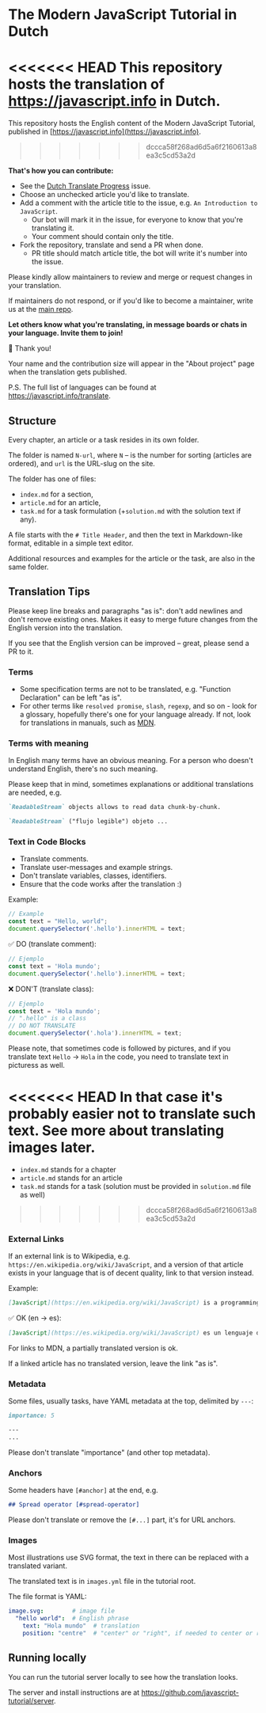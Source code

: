 # The Modern JavaScript Tutorial in Dutch

<<<<<<< HEAD
This repository hosts the translation of <https://javascript.info> in Dutch.
=======
This repository hosts the English content of the Modern JavaScript Tutorial, published in [https://javascript.info](https://javascript.info).
>>>>>>> dccca58f268ad6d5a6f2160613a8ea3c5cd53a2d


**That's how you can contribute:**

- See the [Dutch Translate Progress](https://github.com/javascript-tutorial/nl.javascript.info/issues/1) issue.
- Choose an unchecked article you'd like to translate.
- Add a comment with the article title to the issue, e.g. `An Introduction to JavaScript`.
    - Our bot will mark it in the issue, for everyone to know that you're translating it.
    - Your comment should contain only the title.
- Fork the repository, translate and send a PR when done.
    - PR title should match article title, the bot will write it's number into the issue.

Please kindly allow maintainers to review and merge or request changes in your translation.
   
If maintainers do not respond, or if you'd like to become a maintainer, write us at the [main repo](https://github.com/javascript-tutorial/en.javascript.info/issues/new).
    
**Let others know what you're translating, in message boards or chats in your language. Invite them to join!**

🎉 Thank you!

Your name and the contribution size will appear in the "About project" page when the translation gets published.

P.S. The full list of languages can be found at <https://javascript.info/translate>.

## Structure

Every chapter, an article or a task resides in its own folder.

The folder is named `N-url`, where `N` – is the number for sorting (articles are ordered), and `url` is the URL-slug on the site.

The folder has one of files:

- `index.md` for a section,
- `article.md` for an article,
- `task.md` for a task formulation (+`solution.md` with the solution text if any).

A file starts with the `# Title Header`, and then the text in Markdown-like format, editable in a simple text editor. 

Additional resources and examples for the article or the task, are also in the same folder.

## Translation Tips

Please keep line breaks and paragraphs "as is": don't add newlines and don't remove existing ones. Makes it easy to merge future changes from the English version into the translation. 

If you see that the English version can be improved – great, please send a PR to it.

### Terms

- Some specification terms are not to be translated, e.g. "Function Declaration" can be left "as is".
- For other terms like `resolved promise`, `slash`, `regexp`, and so on - look for a glossary, hopefully there's one for your language already. If not, look for translations in manuals, such as [MDN](https://developer.mozilla.org/en-US/).


### Terms with meaning

In English many terms have an obvious meaning. For a person who doesn't understand English, there's no such meaning.

Please keep that in mind, sometimes explanations or additional translations are needed, e.g.

```md
`ReadableStream` objects allows to read data chunk-by-chunk.
```

```md
`ReadableStream` ("flujo legible") objeto ... 
```

### Text in Code Blocks

- Translate comments.
- Translate user-messages and example strings.
- Don't translate variables, classes, identifiers.
- Ensure that the code works after the translation :)

Example:

```js
// Example
const text = "Hello, world";
document.querySelector('.hello').innerHTML = text;
```

✅ DO (translate comment):

```js
// Ejemplo
const text = 'Hola mundo';
document.querySelector('.hello').innerHTML = text;
```

❌ DON'T (translate class):

```js
// Ejemplo
const text = 'Hola mundo';
// ".hello" is a class
// DO NOT TRANSLATE
document.querySelector('.hola').innerHTML = text;
```

Please note, that sometimes code is followed by pictures, and if you translate text `Hello` -> `Hola` in the code, you need to translate text in picturess as well.

<<<<<<< HEAD
In that case it's probably easier not to translate such text. See more about translating images later.
=======
  - `index.md` stands for a chapter
  - `article.md` stands for an article
  - `task.md` stands for a task (solution must be provided in `solution.md` file as well)
>>>>>>> dccca58f268ad6d5a6f2160613a8ea3c5cd53a2d


### External Links

If an external link is to Wikipedia, e.g. `https://en.wikipedia.org/wiki/JavaScript`, and a version of that article exists in your language that is of decent quality, link to that version instead.

Example:

```md
[JavaScript](https://en.wikipedia.org/wiki/JavaScript) is a programming language.
```

✅ OK (en -> es):

```md
[JavaScript](https://es.wikipedia.org/wiki/JavaScript) es un lenguaje de programación.
```

For links to MDN, a partially translated version is ok.

If a linked article has no translated version, leave the link "as is".

### Metadata

Some files, usually tasks, have YAML metadata at the top, delimited by `---`:

```md
importance: 5

---
...
```

Please don't translate "importance" (and other top metadata).

### Anchors

Some headers have `[#anchor]` at the end, e.g.

```md
## Spread operator [#spread-operator]
```

Please don't translate or remove the `[#...]` part, it's for URL anchors.


### Images

Most illustrations use SVG format, the text in there can be replaced with a translated variant.

The translated text is in `images.yml` file in the tutorial root.

The file format is YAML:
```yaml
image.svg:        # image file
  "hello world":  # English phrase
    text: "Hola mundo"  # translation
    position: "centre"  # "center" or "right", if needed to center or right-align the translation
```

## Running locally

You can run the tutorial server locally to see how the translation looks.

The server and install instructions are at <https://github.com/javascript-tutorial/server>. 
